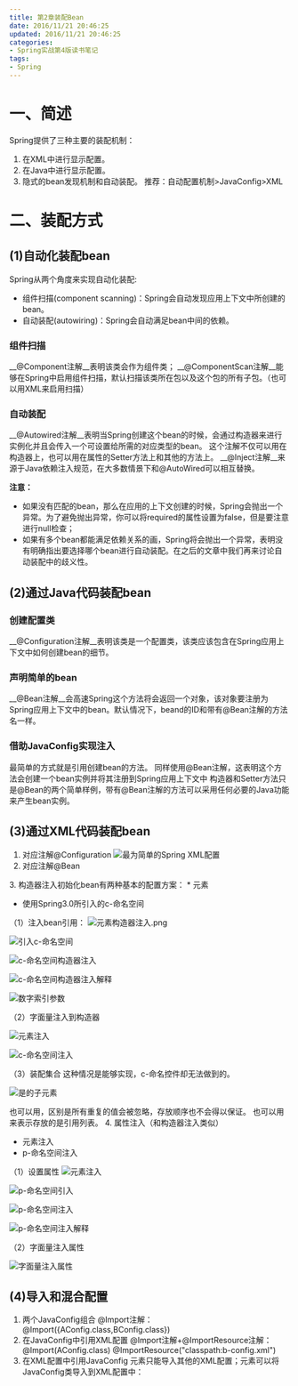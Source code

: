 ```yaml
---
title: 第2章装配Bean
date: 2016/11/21 20:46:25
updated: 2016/11/21 20:46:25
categories:
- Spring实战第4版读书笔记
tags:
- Spring
---
```

# 一、简述
Spring提供了三种主要的装配机制：
1. 在XML中进行显示配置。
2. 在Java中进行显示配置。
3. 隐式的bean发现机制和自动装配。
推荐：自动配置机制>JavaConfig>XML

# 二、装配方式

## (1)自动化装配bean
Spring从两个角度来实现自动化装配:
* 组件扫描(component scanning)：Spring会自动发现应用上下文中所创建的bean。
* 自动装配(autowiring)：Spring会自动满足bean中间的依赖。

### 组件扫描
__@Component注解__表明该类会作为组件类；
__@ComponentScan注解__能够在Spring中启用组件扫描，默认扫描该类所在包以及这个包的所有子包。（也可以用XML来启用扫描）

### 自动装配
__@Autowired注解__表明当Spring创建这个bean的时候，会通过构造器来进行实例化并且会传入一个可设置给所需的对应类型的bean。
这个注解不仅可以用在构造器上，也可以用在属性的Setter方法上和其他的方法上。
__@Inject注解__来源于Java依赖注入规范，在大多数情景下和@AutoWired可以相互替换。

__注意：__
* 如果没有匹配的bean，那么在应用的上下文创建的时候，Spring会抛出一个异常。为了避免抛出异常，你可以将required的属性设置为false，但是要注意进行null检查；
* 如果有多个bean都能满足依赖关系的画，Spring将会抛出一个异常，表明没有明确指出要选择哪个bean进行自动装配。在之后的文章中我们再来讨论自动装配中的歧义性。

## (2)通过Java代码装配bean

### 创建配置类
__@Configuration注解__表明该类是一个配置类，该类应该包含在Spring应用上下文中如何创建bean的细节。

### 声明简单的bean
__@Bean注解__会高速Spring这个方法将会返回一个对象，该对象要注册为Spring应用上下文中的bean。默认情况下，beand的ID和带有@Bean注解的方法名一样。

### 借助JavaConfig实现注入
最简单的方式就是引用创建bean的方法。
同样使用@Bean注解，这表明这个方法会创建一个bean实例并将其注册到Spring应用上下文中
构造器和Setter方法只是@Bean的两个简单样例，带有@Bean注解的方法可以采用任何必要的Java功能来产生bean实例。

## (3)通过XML代码装配bean
1. <beans>对应注解@Configuration
![最为简单的Spring XML配置](http://upload-images.jianshu.io/upload_images/3828003-61b64dd310e24713.png?imageMogr2/auto-orient/strip%7CimageView2/2/w/1240)
2. <bean> 对应注解@Bean
<bean id="id名" class="包名.类名">
3. 构造器注入初始化bean有两种基本的配置方案：
* <constructor-arg>元素

* 使用Spring3.0所引入的c-命名空间

（1）注入bean引用：
![<constructor-arg>元素构造器注入.png](http://upload-images.jianshu.io/upload_images/3828003-ad184ad1fc6ec671.png?imageMogr2/auto-orient/strip%7CimageView2/2/w/1240)

![引入c-命名空间](http://upload-images.jianshu.io/upload_images/3828003-e6dd3b7cad7f4dac.png?imageMogr2/auto-orient/strip%7CimageView2/2/w/1240)


![c-命名空间构造器注入](http://upload-images.jianshu.io/upload_images/3828003-648082d8a5d3bfa1.png?imageMogr2/auto-orient/strip%7CimageView2/2/w/1240)


![c-命名空间构造器注入解释](http://upload-images.jianshu.io/upload_images/3828003-193c16d25809d8e3.png?imageMogr2/auto-orient/strip%7CimageView2/2/w/1240)

![数字索引参数](http://upload-images.jianshu.io/upload_images/3828003-80c75d85d9dcb9f8.png?imageMogr2/auto-orient/strip%7CimageView2/2/w/1240)

（2）字面量注入到构造器


![<constructor-arg>元素注入](http://upload-images.jianshu.io/upload_images/3828003-5d884dc4bcd00b41.png?imageMogr2/auto-orient/strip%7CimageView2/2/w/1240)


![c-命名空间注入](http://upload-images.jianshu.io/upload_images/3828003-c5209294768b810c.png?imageMogr2/auto-orient/strip%7CimageView2/2/w/1240)

（3）装配集合
这种情况是<constructor-arg>能够实现，c-命名控件却无法做到的。 

![<list>是<constructor-arg>的子元素](http://upload-images.jianshu.io/upload_images/3828003-816a0ebb89d77e80.png?imageMogr2/auto-orient/strip%7CimageView2/2/w/1240)

<list>也可以用<set>，区别是<set>所有重复的值会被忽略，存放顺序也不会得以保证。
<value>也可以用<ref>来表示存放的是引用列表。
4. 属性注入（和构造器注入类似）
* <property>元素注入
* p-命名空间注入

（1）设置属性
![<property>元素注入](http://upload-images.jianshu.io/upload_images/3828003-068e8797150fea8e.png?imageMogr2/auto-orient/strip%7CimageView2/2/w/1240)


![p-命名空间引入](http://upload-images.jianshu.io/upload_images/3828003-7c1aa1eae52091ee.png?imageMogr2/auto-orient/strip%7CimageView2/2/w/1240)


![p-命名空间注入](http://upload-images.jianshu.io/upload_images/3828003-d838064f8f452802.png?imageMogr2/auto-orient/strip%7CimageView2/2/w/1240)


![p-命名空间注入解释](http://upload-images.jianshu.io/upload_images/3828003-3120b45a9fae5d7d.png?imageMogr2/auto-orient/strip%7CimageView2/2/w/1240)

（2）字面量注入属性

![字面量注入属性](http://upload-images.jianshu.io/upload_images/3828003-eaa3569a54d182dd.png?imageMogr2/auto-orient/strip%7CimageView2/2/w/1240)

## (4)导入和混合配置
1. 两个JavaConfig组合
@Import注解：
@Import({AConfig.class,BConfig.class})
2. 在JavaConfig中引用XML配置
@Import注解+@ImportResource注解：
@Import(AConfig.class)
@ImportResource("classpath:b-config.xml")
3. 在XML配置中引用JavaConfig
<import>元素只能导入其他的XML配置；<bean>元素可以将JavaConfig类导入到XML配置中：
<import resource="a-config.xml">
<bean class="包名.配置类名">